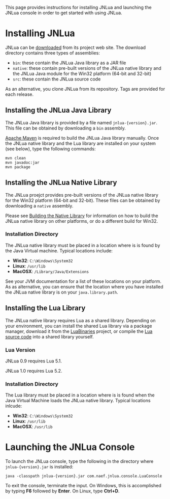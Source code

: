 This page provides instructions for installing JNLua and launching the JNLua console in order to get started with using JNLua.



# Installing JNLua #

JNLua can be [downloaded](https://github.com/airminer/jnlua/releases) from its project web site. The download directory contains three types of assemblies:

  * `bin`: these contain the JNLua Java library as a JAR file
  * `native`: these contain pre-built versions of the JNLua native library and the JNLua Java module for the Win32 platform (64-bit and 32-bit)
  * `src`: these contain the JNLua source code

As an alternative, you clone JNLua from its repository. Tags are provided for each release.

## Installing the JNLua Java Library ##

The JNLua Java library is provided by a file named `jnlua-{version}.jar`. This file can be obtained by downloading a `bin` assembly.

[Apache Maven](http://maven.apache.org/) is required to build the JNLua Java library manually. Once the JNLua native library and the Lua library are installed on your system (see below), type the following commands:

```
mvn clean
mvn javadoc:jar
mvn package
```

## Installing the JNLua Native Library ##

The JNLua proejct provides pre-built versions of the JNLua native library for the Win32 platform (64-bit and 32-bit). These files can be obtained by downloading a `native` assembly.

Please see [Building the Native Library](BuildingTheNativeLibrary.md) for information on how to build the JNLua native library on other platforms, or do a different build for Win32.

### Installation Directory ###

The JNLua native library must be placed in a location where is is found by the Java Virtual machine. Typical locations include:

  * **Win32**: `C:\Windows\System32`
  * **Linux**: `/usr/lib`
  * **MacOSX**: `/Library/Java/Extensions`

See your JVM documentation for a list of these locations on your platform. As as alternative, you can ensure that the location where you have installed the JNLua native library is on your `java.library.path`.

## Installing the Lua Library ##

The JNLua native library requires Lua as a shared library. Depending on your environment, you can install the shared Lua library via a package manager, download it from the [LuaBinaries](http://luabinaries.sourceforge.net/) project, or compile the [Lua source code](http://www.lua.org/download.html) into a shared library yourself.

### Lua Version ###

JNLua 0.9 requires Lua 5.1.

JNLua 1.0 requires Lua 5.2.

### Installation Directory ###

The Lua library must be placed in a location where is is found when the Java Virtual Machine loads the JNLua native library. Typical locations inlcude:

  * **Win32**: `C:\Windows\System32`
  * **Linux**: `/usr/lib`
  * **MacOSX**: `/usr/lib`

# Launching the JNLua Console #

To launch the JNLua console, type the following in the directory where `jnlua-{version}.jar` is installed:

```
java -classpath jnlua-{version}.jar com.naef.jnlua.console.LuaConsole 
```

To exit the console, terminate the input. On Windows, this is accomplished by typing **F6** followed by **Enter**. On Linux, type **Ctrl+D**.